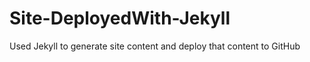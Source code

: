 # Site-DeployedWith-Jekyll
 Used Jekyll to generate site content and deploy that content to GitHub 
